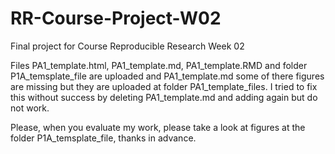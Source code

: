# RR-Course-Project-W02
Final project for Course Reproducible Research Week 02

Files PA1_template.html, PA1_template.md, PA1_template.RMD and folder P1A_temsplate_file are uploaded and PA1_template.md some of there figures are missing but they are uploaded at folder PA1_template_files. I tried to fix this without success by deleting PA1_template.md and adding again but do not work.

Please, when you evaluate my work, please take a look at figures at the folder P1A_temsplate_file, thanks in advance.


